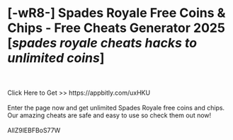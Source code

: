 # [-wR8-] Spades Royale Free Coins & Chips - Free Cheats Generator 2025 [*spades royale cheats hacks to unlimited coins*]
<br>
<br>Click Here to Get >> https://appbitly.com/uxHKU

<br>
<br>Enter the page now and get unlimited Spades Royale free coins and chips. Our amazing cheats are safe and easy to use so check them out now!
<br>
<br>AllZ9lEBFBoS77W

